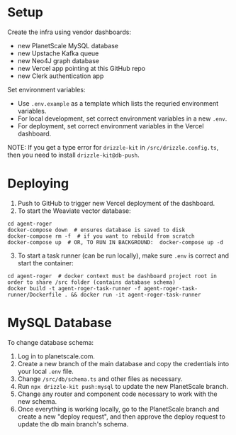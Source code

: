 # Setup

Create the infra using vendor dashboards:

- new PlanetScale MySQL database
- new Upstache Kafka queue
- new Neo4J graph database
- new Vercel app pointing at this GitHub repo
- new Clerk authentication app

Set environment variables:

- Use `.env.example` as a template which lists the requried environment variables.
- For local development, set correct environment variables in a new `.env`.
- For deployment, set correct environment variables in the Vercel dashboard.

NOTE: If you get a type error for `drizzle-kit` in `/src/drizzle.config.ts`, then you need to install `drizzle-kit@db-push`.

# Deploying

1. Push to GitHub to trigger new Vercel deployment of the dashboard.
2. To start the Weaviate vector database:

```
cd agent-roger
docker-compose down  # ensures database is saved to disk
docker-compose rm -f  # if you want to rebuild from scratch
docker-compose up  # OR, TO RUN IN BACKGROUND:  docker-compose up -d
```

3. To start a task runner (can be run locally), make sure `.env` is correct and start the container:

```
cd agent-roger  # docker context must be dashboard project root in order to share /src folder (contains database schema)
docker build -t agent-roger-task-runner -f agent-roger-task-runner/Dockerfile . && docker run -it agent-roger-task-runner
```

# MySQL Database

To change database schema:

1. Log in to planetscale.com.
2. Create a new branch of the main database and copy the credentials into your local `.env` file.
3. Change `/src/db/schema.ts` and other files as necessary.
4. Run `npx drizzle-kit push:mysql` to update the new PlanetScale branch.
5. Change any router and component code necessary to work with the new schema.
6. Once everything is working locally, go to the PlanetScale branch and create a new "deploy request", and then approve the deploy request to update the db main branch's schema.
